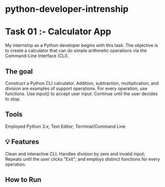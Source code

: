 # python-developer-intrenship


# Task 01 :- Calculator App 
My internship as a Python developer begins with this task. 
The objective is to create a calculator that can do simple arithmetic operations via the Command-Line Interface (CLI).

## The goal 
Construct a Python CLI calculator.
Addition, subtraction, multiplication, and division are examples of support operations.
For every operation, use functions. 
Use input() to accept user input.
Continue until the user decides to stop.

## Tools
Employed Python 3.x; 
Text Editor;
Terminal/Command Line 

## 💡 Features
Clean and interactive CLI; 
Handles division by zero and invalid input;
Repeats until the user clicks "Exit"; and employs distinct functions for every operation. 

## How to Run
```bash python calculator.py
